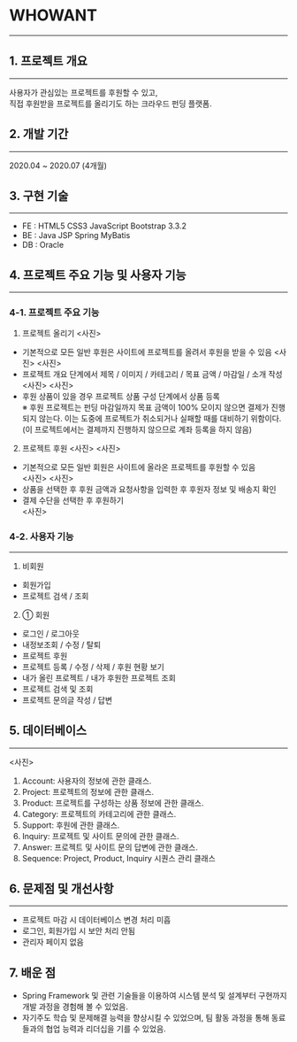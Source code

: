 # WHOWANT
- - -
## 1. 프로젝트 개요
- - -
사용자가 관심있는 프로젝트를 후원할 수 있고,       
직접 후원받을 프로젝트를 올리기도 하는 크라우드 펀딩 플랫폼.
## 2. 개발 기간
- - -
2020.04 ~ 2020.07 (4개월)
## 3. 구현 기술
- - -
- FE : HTML5 CSS3 JavaScript Bootstrap 3.3.2
- BE : Java JSP Spring MyBatis
- DB : Oracle
## 4. 프로젝트 주요 기능 및 사용자 기능
- - -
### 4-1. 프로젝트 주요 기능
1. 프로젝트 올리기
<사진>
  - 기본적으로 모든 일반 후원은 사이트에 프로젝트를 올려서 후원을 받을 수 있음
<사진>
<사진>
  - 프로젝트 개요 단계에서 제목 / 이미지 / 카테고리 / 목표 금액 / 마감일 / 소개 작성
<사진>
<사진>
  - 후원 상품이 있을 경우 프로젝트 상품 구성 단계에서 상품 등록       
※ 후원 프로젝트는 펀딩 마감일까지 목표 금액이 100% 모이지 않으면 결제가 진행되지 않는다.        이는 도중에 프로젝트가 취소되거나 실패할 때를 대비하기 위함이다.        
(이 프로젝트에서는 결제까지 진행하지 않으므로 계좌 등록을 하지 않음)
2. 프로젝트 후원
<사진>
<사진>
  - 기본적으로 모든 일반 회원은 사이트에 올라온 프로젝트를 후원할 수 있음    
<사진>
<사진>
  - 상품을 선택한 후 후원 금액과 요청사항을 입력한 후 후원자 정보 및 배송지 확인      
  - 결제 수단을 선택한 후 후원하기      
<사진>
### 4-2. 사용자 기능
- - -
1. 비회원
- 회원가입 
- 프로젝트 검색 / 조회
2. ① 회원
- 로그인 / 로그아웃
- 내정보조회 / 수정 / 탈퇴
- 프로젝트 후원
- 프로젝트 등록 / 수정 / 삭제 / 후원 현황 보기
- 내가 올린 프로젝트 / 내가 후원한 프로젝트 조회 
- 프로젝트 검색 및 조회 
- 프로젝트 문의글 작성 / 답변 
## 5. 데이터베이스
- - -
<사진>
1. Account: 사용자의 정보에 관한 클래스.
2. Project: 프로젝트의 정보에 관한 클래스.
3. Product: 프로젝트를 구성하는 상품 정보에 관한 클래스.
4. Category: 프로젝트의 카테고리에 관한 클래스.
5. Support: 후원에 관한 클래스.
6. Inquiry: 프로젝트 및 사이트 문의에 관한 클래스.
7. Answer: 프로젝트 및 사이트 문의 답변에 관한 클래스.
8. Sequence: Project, Product, Inquiry 시퀀스 관리 클래스
## 6. 문제점 및 개선사항
- - -
- 프로젝트 마감 시 데이터베이스 변경 처리 미흡
- 로그인, 회원가입 시 보안 처리 안됨
- 관리자 페이지 없음
## 7. 배운 점
- Spring Framework 및 관련 기술들을 이용하여 시스템 분석 및 설계부터 구현까지 개발 과정을 경험해 볼 수 있었음.
- 자기주도 학습 및 문제해결 능력을 향상시킬 수 있었으며, 팀 활동 과정을 통해 동료들과의 협업 능력과 리더십을 기를 수 있었음.
